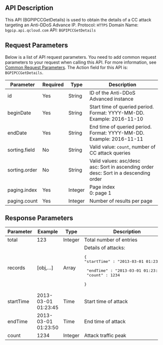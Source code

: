 ## API Description
This API (BGPIPCCGetDetails) is used to obtain the details of a CC attack targeting an Anti-DDoS Advance IP.
Protocol: `HTTPS`
Domain Name: `bgpip.api.qcloud.com`
API: `BGPIPCCGetDetails`

## Request Parameters
Below is a list of API request parameters. You need to add common request parameters to your request when calling this API. For more information, see [Common Request Parameters](https://intl.cloud.tencent.com/document/product/297/7291). The Action field for this API is: `BGPIPCCGetDetails`.

| Parameter | Required | Type | Description |
|---------|---------|---------|---------|
| id | Yes | String | ID of the Anti-DDoS Advanced instance |
| beginDate | Yes | String | Start time of queried period. Format: YYYY-MM-DD. Example: 2016-11-10 |
| endDate | Yes | String | End time of queried period. Format: YYYY-MM-DD. Example: 2016-11-11 |
| sorting.field | No | String | Valid value: `count`, number of CC attack queries|
| sorting.order | No | String | Valid values: asc/desc </br>asc: Sort in ascending order</br>desc: Sort in a descending order |
| paging.index | Yes | Integer | Page index</br>0: page 1 |
| paging.count | Yes | Integer | Number of results per page |

## Response Parameters

| Parameter | Example | Type | Description |
|---------|---------|---------|---------|
| total | 123 | Integer | Total number of entries |
| records | [obj,…] | Array | Details of attacks:<pre>{</br>"startTime" : "2013-03-01 01:23:45", </br> "endTime"   : "2013-03-01 01:23:45",</br> "count"      : 1234 </br> }</pre> |
| startTime | 2013-03-01</br>01:23:45 | Time | Start time of attack |
| endTime | 2013-03-01</br>01:23:50 | Time | End time of attack |
| count | 1234 | Integer | Attack traffic peak |


